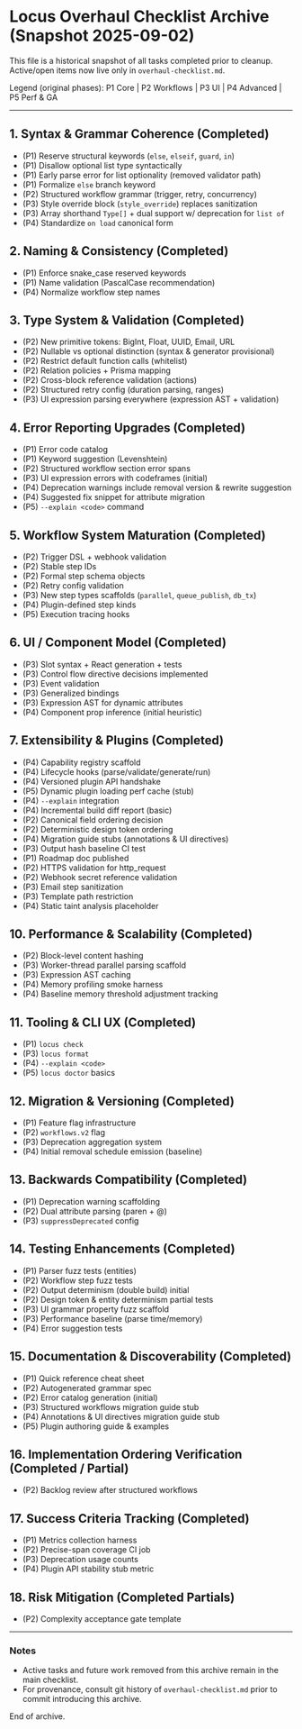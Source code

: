 # Locus Overhaul Checklist Archive (Snapshot 2025-09-02)

This file is a historical snapshot of all tasks completed prior to cleanup. Active/open items now live only in `overhaul-checklist.md`.

Legend (original phases):
P1 Core | P2 Workflows | P3 UI | P4 Advanced | P5 Perf & GA

---

## 1. Syntax & Grammar Coherence (Completed)
- (P1) Reserve structural keywords (`else`, `elseif`, `guard`, `in`)
- (P1) Disallow optional list type syntactically
- (P1) Early parse error for list optionality (removed validator path)
- (P1) Formalize `else` branch keyword
- (P2) Structured workflow grammar (trigger, retry, concurrency)
- (P3) Style override block (`style_override`) replaces sanitization
- (P3) Array shorthand `Type[]` + dual support w/ deprecation for `list of`
- (P4) Standardize `on load` canonical form

## 2. Naming & Consistency (Completed)
- (P1) Enforce snake_case reserved keywords
- (P1) Name validation (PascalCase recommendation)
- (P4) Normalize workflow step names

## 3. Type System & Validation (Completed)
- (P2) New primitive tokens: BigInt, Float, UUID, Email, URL
- (P2) Nullable vs optional distinction (syntax & generator provisional)
- (P2) Restrict default function calls (whitelist)
- (P2) Relation policies + Prisma mapping
- (P2) Cross-block reference validation (actions)
- (P2) Structured retry config (duration parsing, ranges)
- (P3) UI expression parsing everywhere (expression AST + validation)

## 4. Error Reporting Upgrades (Completed)
- (P1) Error code catalog
- (P1) Keyword suggestion (Levenshtein)
- (P2) Structured workflow section error spans
- (P3) UI expression errors with codeframes (initial)
- (P4) Deprecation warnings include removal version & rewrite suggestion
- (P4) Suggested fix snippet for attribute migration
- (P5) `--explain <code>` command

## 5. Workflow System Maturation (Completed)
- (P2) Trigger DSL + webhook validation
- (P2) Stable step IDs
- (P2) Formal step schema objects
- (P2) Retry config validation
- (P3) New step types scaffolds (`parallel`, `queue_publish`, `db_tx`)
- (P4) Plugin-defined step kinds
- (P5) Execution tracing hooks

## 6. UI / Component Model (Completed)
- (P3) Slot syntax + React generation + tests
- (P3) Control flow directive decisions implemented
- (P3) Event validation
- (P3) Generalized bindings
- (P3) Expression AST for dynamic attributes
- (P4) Component prop inference (initial heuristic)

## 7. Extensibility & Plugins (Completed)
- (P4) Capability registry scaffold
- (P4) Lifecycle hooks (parse/validate/generate/run)
- (P4) Versioned plugin API handshake
- (P5) Dynamic plugin loading perf cache (stub)
- (P4) `--explain` integration
- (P4) Incremental build diff report (basic)
- (P2) Canonical field ordering decision
- (P2) Deterministic design token ordering
- (P4) Migration guide stubs (annotations & UI directives)
- (P3) Output hash baseline CI test
- (P1) Roadmap doc published
- (P2) HTTPS validation for http_request
- (P2) Webhook secret reference validation
- (P3) Email step sanitization
- (P3) Template path restriction
- (P4) Static taint analysis placeholder

## 10. Performance & Scalability (Completed)
- (P2) Block-level content hashing
- (P3) Worker-thread parallel parsing scaffold
- (P3) Expression AST caching
- (P4) Memory profiling smoke harness
- (P4) Baseline memory threshold adjustment tracking

## 11. Tooling & CLI UX (Completed)
- (P1) `locus check`
- (P3) `locus format`
- (P4) `--explain <code>`
- (P5) `locus doctor` basics

## 12. Migration & Versioning (Completed)
- (P1) Feature flag infrastructure
- (P2) `workflows.v2` flag
- (P3) Deprecation aggregation system
- (P4) Initial removal schedule emission (baseline)

## 13. Backwards Compatibility (Completed)
- (P1) Deprecation warning scaffolding
- (P2) Dual attribute parsing (paren + @)
- (P3) `suppressDeprecated` config

## 14. Testing Enhancements (Completed)
- (P1) Parser fuzz tests (entities)
- (P2) Workflow step fuzz tests
- (P2) Output determinism (double build) initial
- (P2) Design token & entity determinism partial tests
- (P3) UI grammar property fuzz scaffold
- (P3) Performance baseline (parse time/memory)
- (P4) Error suggestion tests

## 15. Documentation & Discoverability (Completed)
- (P1) Quick reference cheat sheet
- (P2) Autogenerated grammar spec
- (P2) Error catalog generation (initial)
- (P3) Structured workflows migration guide stub
- (P4) Annotations & UI directives migration guide stub
- (P5) Plugin authoring guide & examples

## 16. Implementation Ordering Verification (Completed / Partial)
- (P2) Backlog review after structured workflows

## 17. Success Criteria Tracking (Completed)
- (P1) Metrics collection harness
- (P2) Precise-span coverage CI job
- (P3) Deprecation usage counts
- (P4) Plugin API stability stub metric

## 18. Risk Mitigation (Completed Partials)
- (P2) Complexity acceptance gate template

---

### Notes
- Active tasks and future work removed from this archive remain in the main checklist.
- For provenance, consult git history of `overhaul-checklist.md` prior to commit introducing this archive.

End of archive.
